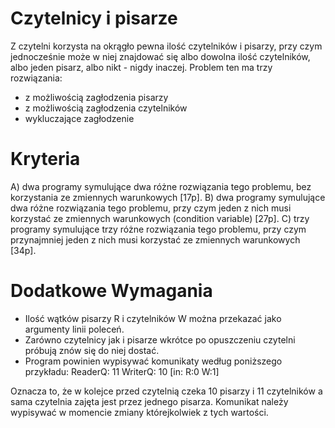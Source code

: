 # Czytelnicy i pisarze
Z czytelni korzysta na okrągło pewna ilość czytelników i
pisarzy, przy czym jednocześnie może w niej znajdować się albo dowolna ilość
czytelników, albo jeden pisarz, albo nikt - nigdy inaczej. 
Problem ten ma trzy rozwiązania:
- z możliwością zagłodzenia pisarzy
- z możliwością zagłodzenia czytelników
- wykluczające zagłodzenie

# Kryteria
A) dwa programy symulujące dwa różne rozwiązania tego problemu, bez
korzystania ze zmiennych warunkowych [17p].
B) dwa programy symulujące dwa różne rozwiązania tego problemu, przy czym
jeden z nich musi korzystać ze zmiennych warunkowych (condition variable) [27p].
C) trzy programy symulujące trzy różne rozwiązania tego problemu, przy czym
przynajmniej jeden z nich musi korzystać ze zmiennych warunkowych [34p].

# Dodatkowe Wymagania
- Ilość wątków pisarzy R i czytelników W można przekazać jako argumenty linii
poleceń. 
- Zarówno czytelnicy jak i pisarze wkrótce po opuszczeniu czytelni próbują
znów się do niej dostać.
- Program powinien wypisywać komunikaty według poniższego przykładu: 
          ReaderQ: 11 WriterQ: 10 [in: R:0 W:1]
          
Oznacza to, że w kolejce przed czytelnią czeka 10 pisarzy i 11 czytelników a sama
czytelnia zajęta jest przez jednego pisarza. 
Komunikat należy wypisywać w momencie zmiany którejkolwiek z tych wartości. 
